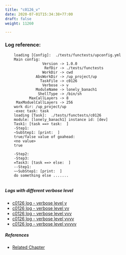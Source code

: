```yaml
---
title: "c0126_v"
date: 2020-07-01T15:34:38+77:00
draft: false
weight: 11260

---
```


### Log reference: <no value>

```
    loading [Config]:  ./tests/functests/upconfig.yml
    Main config:
                 Version -> 1.0.0
                  RefDir -> ./tests/functests
                 WorkDir -> cwd
              AbsWorkDir -> /up_project/up
                TaskFile -> c0126
                 Verbose -> v
              ModuleName -> lonely_banach1
               ShellType -> /bin/sh
           MaxCallLayers -> 8
     MaxModuelCallLayers -> 256
    work dir: /up_project/up
    -exec task: task
    loading [Task]:  ./tests/functests/c0126
    module: [lonely_banach1] instance id: [dev]
    Task1: [task ==> task:  ]
    -Step1:
    ~SubStep1: [print:  ]
    true/false value of goahead:
    <no value>
    true
    
    -Step2:
    -Step3:
    =Task3: [task ==> else:  ]
    --Step1:
    ~~SubStep1: [print:  ]
    do something else .......
    
```

##### Logs with different verbose level
* [c0126 log - verbose level v](../../logs/c0126_v)
* [c0126 log - verbose level vv](../../logs/c0126_vv)
* [c0126 log - verbose level vvv](../../logs/c0126_vvv)
* [c0126 log - verbose level vvvv](../../logs/c0126_vvvv)
* [c0126 log - verbose level vvvvv](../../logs/c0126_vvvvv)

##### References
* [Related Chapter](../../flow-controll/c0126)
